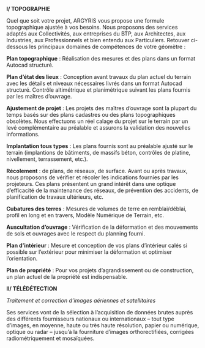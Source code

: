 **I/ TOPOGRAPHIE**

Quel que soit votre projet, ARGYRIS vous propose une formule topographique ajustée à vos besoins. Nous proposons des services adaptés aux Collectivités, aux entreprises du BTP, aux Architectes, aux Industries, aux Professionnels et bien entendu aux Particuliers. Retouver ci-dessous les principaux domaines de compétences de votre géomètre :

**Plan topographique** :  Réalisation des mesures et des plans dans un format Autocad structuré.

**Plan d’état des lieux** :  Conception avant travaux du plan actuel du terrain avec les détails et niveaux nécessaires livrés dans un format Autocad structuré. Contrôle altimétrique et planimétrique suivant les plans fournis par les maîtres d’ouvrage.

**Ajustement de projet** :  Les projets des maîtres d’ouvrage sont la plupart du temps basés sur des plans cadastres ou des plans topographiques obsolètes. Nous effectuons un réel calage du projet sur le terrain par un levé complémentaire au préalable et assurons la validation des nouvelles informations.

**Implantation tous types** :  Les plans fournis sont au préalable ajusté sur le terrain (implantions de bâtiments, de massifs béton, contrôles de platine, nivellement, terrassement, etc.).

**Récolement** : de plans, de réseaux, de surface. Avant ou après travaux, nous proposons de vérifier et récoler les indications fournies par les projeteurs. Ces plans présentent un grand intérêt dans une optique d’efficacité de la maintenance des réseaux, de prévention des accidents, de planification de travaux ultérieurs, etc.

**Cubatures des terres** :  Mesures de volumes de terre en remblai/déblai, profil en long et en travers, Modèle Numérique de Terrain, etc.

**Auscultation d’ouvrage** :  Vérification de la déformation et des mouvements de sols et ouvrages avec le respect du planning fourni.

**Plan d’intérieur** : Mesure et conception de vos plans d’intérieur calés si possible sur l’extérieur pour minimiser la déformation et optimiser l’orientation.

**Plan de propriété** :  Pour vos projets d’agrandissement ou de construction, un plan actuel de la propriété est indispensable.

**II/ TÉLÉDÉTECTION**

_Traitement et correction d’images aériennes et satellitaires_

Ses services vont de la sélection à l’acquisition de données brutes auprès des différents fournisseurs nationaux ou internationaux – tout type d’images, en moyenne, haute ou très haute résolution, papier ou numérique, optique ou radar – jusqu’à la fourniture d’images orthorectifiées, corrigées radiométriquement et mosaïquées.


<!--stackedit_data:
eyJoaXN0b3J5IjpbMTg1OTEzOTc3OCw3NDczNjI4MjgsMTg5Nz
c0MjUyNSwxNjU2MTAwODkwXX0=
-->